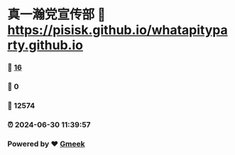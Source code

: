 # 真一瀚党宣传部 :link: https://pisisk.github.io/whatapityparty.github.io 
### :page_facing_up: [16](https://pisisk.github.io/whatapityparty.github.io/tag.html) 
### :speech_balloon: 0 
### :hibiscus: 12574 
### :alarm_clock: 2024-06-30 11:39:57 
### Powered by :heart: [Gmeek](https://github.com/Meekdai/Gmeek)
